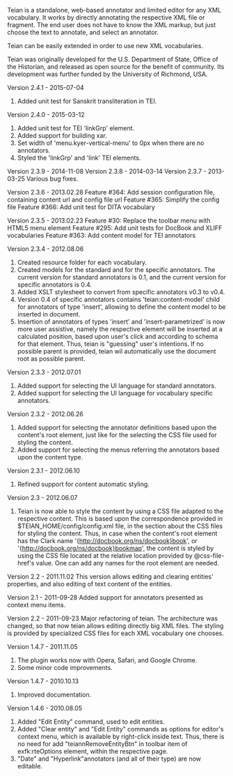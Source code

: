 Teian is a standalone, web-based annotator and limited editor for any XML vocabulary. It works by directly annotating the respective XML file or fragment. The end user does not have to know the XML markup, but just choose the text to annotate, and select an annotator.

Teian can be easily extended in order to use new XML vocabularies.
 
Teian was originally developed for the U.S. Department of State, Office of the Historian, and released as open source for the benefit of community. Its development was further funded by the University of Richmond, USA.



Version 2.4.1 - 2015-07-04
1. Added unit test for Sanskrit transliteration in TEI.

Version 2.4.0 - 2015-03-12
1. Added unit test for TEI 'linkGrp' element.
2. Added support for building xar.
3. Set width of 'menu.kyer-vertical-menu' to 0px when there are no annotators.
4. Styled the 'linkGrp' and 'link' TEI elements. 

Version 2.3.9 - 2014-11-08
Version 2.3.8 - 2014-03-14
Version 2.3.7 - 2013-03-25
Various bug fixes.

Version 2.3.6 - 2013.02.28
Feature #364: Add session configuration file, containing content url and config file url
Feature #365: Simplify the config file
Feature #366: Add unit test for DITA vocabulary

Version 2.3.5 - 2013.02.23
Feature #30: Replace the toolbar menu with HTML5 menu element
Feature #295: Add unit tests for DocBook and XLIFF vocabularies
Feature #363: Add content model for TEI annotators

Version 2.3.4 - 2012.08.06
1. Created resource folder for each vocabulary.
2. Created models for the standard and for the specific annotators. The current version for standard annotators is 0.1, and the current version for specific annotators is 0.4.
3. Added XSLT stylesheet to convert from specific annotators v0.3 to v0.4.
4. Version 0.4 of specific annotators contains 'teian:content-model' child for annotators of type 'insert', allowing to define the content model to be inserted in document.
5. Insertion of annotators of types 'insert' and 'insert-parametrized' is now more user assistive, namely the respective element will be inserted at a calculated position, based upon user's click and according to schema for that element. Thus, teian is "guessing" user's intentions. If no possible parent is provided, teian wil automatically use the document root as possible parent.

Version 2.3.3 - 2012.07.01
1. Added support for selecting the UI language for standard annotators.
2. Added support for selecting the UI language for vocabulary specific annotators.

Version 2.3.2 - 2012.06.26
1. Added support for selecting the annotator definitions based upon the content's root element, just like for the selecting the CSS file used for styling the content.
2. Added support for selecting the menus referring the annotators based upon the content type.

Version 2.3.1 - 2012.06.10
1. Refined support for content automatic styling.

Version 2.3 - 2012.06.07
1. Teian is now able to style the content by using a CSS file adapted to the respective content. This is based upon the correspondence provided in $TEIAN_HOME/config/config.xml file, in the section about the CSS files for styling the content. Thus, in case when the content's root element has the Clark name '{http://docbook.org/ns/docbook}book', or '{http://docbook.org/ns/docbook}bookmap', the content is styled by using the CSS file located at the relative location provided by @css-file-href's value. One can add any names for the root element are needed.  

Version 2.2 - 2011.11.02
This version allows editing and clearing entities' properties, and also editing of text content of the entities.

Version 2.1 - 2011-09-28
Added support for annotators presented as context menu items.

Version 2.2 - 2011-09-23
Major refactoring of teian. The architecture was changed, so that now teian allows editing directly big XML files.
The styling is provided by specialized CSS files for each XML vocabulary one chooses.

Version 1.4.7 - 2011.11.05
1. The plugin works now with Opera, Safari, and Google Chrome.
2. Some minor code improvements.

Version 1.4.7 - 2010.10.13
1. Improved documentation.

Version 1.4.6 - 2010.08.05
1. Added "Edit Entity" command, used to edit entities.
2. Added "Clear entity" and "Edit Entity" commands as options for editor's context menu, which is available by right-click inside text. Thus, there is no need for add "teiannRemoveEntityBtn" in toolbar item of exfk:rteOptions
element, within the respective page.
3. "Date" and "Hyperlink"annotators (and all of their type) are now editable.
